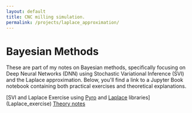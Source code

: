 ```yaml
---
layout: default
title: CNC milling simulation. 
permalink: /projects/laplace_approximation/
---
```


# Bayesian Methods

These are part of my notes on Bayesian methods, specifically focusing on Deep Neural Networks (DNN) using 
Stochastic Variational Inference (SVI) and the Laplace approximation. Below, you'll find a link to a Jupyter Book 
notebook containing both practical exercises and theoretical explanations.

[SVI and Laplace Exercise using [Pyro](https://github.com/pyro-ppl/pyro) and [Laplace](https://github.com/aleximmer/laplace) libraries](Laplace_exercise)
[Theory notes]()
